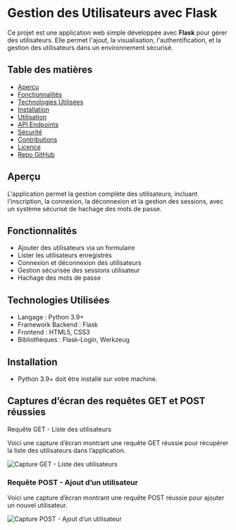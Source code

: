 # Gestion des Utilisateurs avec Flask

Ce projet est une application web simple développée avec **Flask** pour gérer des utilisateurs. Elle permet l'ajout, la visualisation, l'authentification, et la gestion des utilisateurs dans un environnement sécurisé.

## Table des matières

- [Aperçu](#aperçu)
- [Fonctionnalités](#fonctionnalités)
- [Technologies Utilisées](#technologies-utilisées)
- [Installation](#installation)
- [Utilisation](#utilisation)
- [API Endpoints](#api-endpoints)
- [Sécurité](#sécurité)
- [Contributions](#contributions)
- [Licence](#licence)
- [Repo GitHub](#repo-github)

## Aperçu

L'application permet la gestion complète des utilisateurs, incluant l'inscription, la connexion, la déconnexion et la gestion des sessions, avec un système sécurisé de hachage des mots de passe.

## Fonctionnalités

- Ajouter des utilisateurs via un formulaire
- Lister les utilisateurs enregistrés
- Connexion et déconnexion des utilisateurs
- Gestion sécurisée des sessions utilisateur
- Hachage des mots de passe

## Technologies Utilisées

- Langage : Python 3.9+
- Framework Backend : Flask
- Frontend : HTML5, CSS3
- Bibliothèques : Flask-Login, Werkzeug

## Installation


- Python 3.9+ doit être installé sur votre machine.

## Captures d’écran des requêtes GET et POST réussies

Requête GET - Liste des utilisateurs

Voici une capture d’écran montrant une requête GET réussie pour récupérer la liste des utilisateurs dans l’application.

![Capture GET - Liste des utilisateurs](./Capture%20d’écran%202024-10-18%20162302.png)

### Requête POST - Ajout d’un utilisateur

Voici une capture d’écran montrant une requête POST réussie pour ajouter un nouvel utilisateur.

![Capture POST - Ajout d’un utilisateur](./Capture%20d’écran%202024-10-18%20162430.png)



